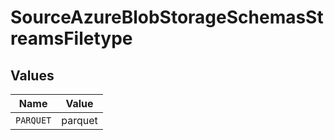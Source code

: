 # SourceAzureBlobStorageSchemasStreamsFiletype


## Values

| Name      | Value     |
| --------- | --------- |
| `PARQUET` | parquet   |